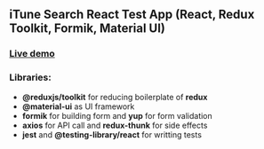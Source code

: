 ## iTune Search React Test App (React, Redux Toolkit, Formik, Material UI)

### [Live demo](https://lazydeveloperme.github.io/react-test-itune-search/)

### Libraries:

* **@reduxjs/toolkit** for reducing boilerplate of **redux**
* **@material-ui** as UI framework
* **formik** for building form and **yup** for form validation
* **axios** for API call and **redux-thunk** for side effects
* **jest** and **@testing-library/react** for writting tests